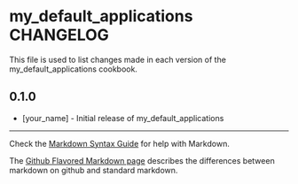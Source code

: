 my_default_applications CHANGELOG
=================================

This file is used to list changes made in each version of the my_default_applications cookbook.

0.1.0
-----
- [your_name] - Initial release of my_default_applications

- - -
Check the [Markdown Syntax Guide](http://daringfireball.net/projects/markdown/syntax) for help with Markdown.

The [Github Flavored Markdown page](http://github.github.com/github-flavored-markdown/) describes the differences between markdown on github and standard markdown.
